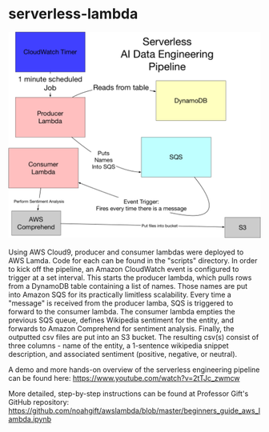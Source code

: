 # serverless-lambda
![sketch](images/serverless-lambda.png) <br> <br>
Using AWS Cloud9, producer and consumer lambdas were deployed to AWS Lamda. Code for each can be found in the "scripts" directory. In order to kick off the pipeline, an Amazon CloudWatch event is configured to trigger at a set interval. This starts the producer lambda, which pulls rows from a DynamoDB table containing a list of names. Those names are put into Amazon SQS for its practically limitless scalability. Every time a "message" is received from the producer lamba, SQS is triggered to forward to the consumer lambda. The consumer lambda empties the previous SQS queue, defines Wikipedia sentiment for the entity, and forwards to Amazon Comprehend for sentiment analysis. Finally, the outputted csv files are put into an S3 bucket. The resulting csv(s) consist of three columns - name of the entity, a 1-sentence wikipedia snippet description, and associated sentiment (positive, negative, or neutral). <br>

A demo and more hands-on overview of the serverless engineering pipeline can be found here: https://www.youtube.com/watch?v=2tTJc_zwmcw <br>

More detailed, step-by-step instructions can be found at Professor Gift's GitHub repository: https://github.com/noahgift/awslambda/blob/master/beginners_guide_aws_lambda.ipynb
